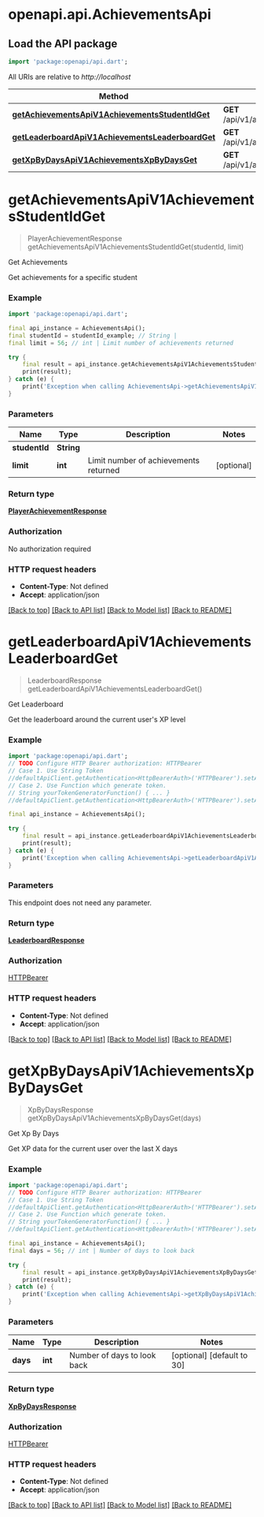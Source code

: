 # openapi.api.AchievementsApi

## Load the API package
```dart
import 'package:openapi/api.dart';
```

All URIs are relative to *http://localhost*

Method | HTTP request | Description
------------- | ------------- | -------------
[**getAchievementsApiV1AchievementsStudentIdGet**](AchievementsApi.md#getachievementsapiv1achievementsstudentidget) | **GET** /api/v1/achievements/{student_id} | Get Achievements
[**getLeaderboardApiV1AchievementsLeaderboardGet**](AchievementsApi.md#getleaderboardapiv1achievementsleaderboardget) | **GET** /api/v1/achievements/leaderboard | Get Leaderboard
[**getXpByDaysApiV1AchievementsXpByDaysGet**](AchievementsApi.md#getxpbydaysapiv1achievementsxpbydaysget) | **GET** /api/v1/achievements/xp_by_days | Get Xp By Days


# **getAchievementsApiV1AchievementsStudentIdGet**
> PlayerAchievementResponse getAchievementsApiV1AchievementsStudentIdGet(studentId, limit)

Get Achievements

Get achievements for a specific student

### Example
```dart
import 'package:openapi/api.dart';

final api_instance = AchievementsApi();
final studentId = studentId_example; // String | 
final limit = 56; // int | Limit number of achievements returned

try {
    final result = api_instance.getAchievementsApiV1AchievementsStudentIdGet(studentId, limit);
    print(result);
} catch (e) {
    print('Exception when calling AchievementsApi->getAchievementsApiV1AchievementsStudentIdGet: $e\n');
}
```

### Parameters

Name | Type | Description  | Notes
------------- | ------------- | ------------- | -------------
 **studentId** | **String**|  | 
 **limit** | **int**| Limit number of achievements returned | [optional] 

### Return type

[**PlayerAchievementResponse**](PlayerAchievementResponse.md)

### Authorization

No authorization required

### HTTP request headers

 - **Content-Type**: Not defined
 - **Accept**: application/json

[[Back to top]](#) [[Back to API list]](../README.md#documentation-for-api-endpoints) [[Back to Model list]](../README.md#documentation-for-models) [[Back to README]](../README.md)

# **getLeaderboardApiV1AchievementsLeaderboardGet**
> LeaderboardResponse getLeaderboardApiV1AchievementsLeaderboardGet()

Get Leaderboard

Get the leaderboard around the current user's XP level

### Example
```dart
import 'package:openapi/api.dart';
// TODO Configure HTTP Bearer authorization: HTTPBearer
// Case 1. Use String Token
//defaultApiClient.getAuthentication<HttpBearerAuth>('HTTPBearer').setAccessToken('YOUR_ACCESS_TOKEN');
// Case 2. Use Function which generate token.
// String yourTokenGeneratorFunction() { ... }
//defaultApiClient.getAuthentication<HttpBearerAuth>('HTTPBearer').setAccessToken(yourTokenGeneratorFunction);

final api_instance = AchievementsApi();

try {
    final result = api_instance.getLeaderboardApiV1AchievementsLeaderboardGet();
    print(result);
} catch (e) {
    print('Exception when calling AchievementsApi->getLeaderboardApiV1AchievementsLeaderboardGet: $e\n');
}
```

### Parameters
This endpoint does not need any parameter.

### Return type

[**LeaderboardResponse**](LeaderboardResponse.md)

### Authorization

[HTTPBearer](../README.md#HTTPBearer)

### HTTP request headers

 - **Content-Type**: Not defined
 - **Accept**: application/json

[[Back to top]](#) [[Back to API list]](../README.md#documentation-for-api-endpoints) [[Back to Model list]](../README.md#documentation-for-models) [[Back to README]](../README.md)

# **getXpByDaysApiV1AchievementsXpByDaysGet**
> XpByDaysResponse getXpByDaysApiV1AchievementsXpByDaysGet(days)

Get Xp By Days

Get XP data for the current user over the last X days

### Example
```dart
import 'package:openapi/api.dart';
// TODO Configure HTTP Bearer authorization: HTTPBearer
// Case 1. Use String Token
//defaultApiClient.getAuthentication<HttpBearerAuth>('HTTPBearer').setAccessToken('YOUR_ACCESS_TOKEN');
// Case 2. Use Function which generate token.
// String yourTokenGeneratorFunction() { ... }
//defaultApiClient.getAuthentication<HttpBearerAuth>('HTTPBearer').setAccessToken(yourTokenGeneratorFunction);

final api_instance = AchievementsApi();
final days = 56; // int | Number of days to look back

try {
    final result = api_instance.getXpByDaysApiV1AchievementsXpByDaysGet(days);
    print(result);
} catch (e) {
    print('Exception when calling AchievementsApi->getXpByDaysApiV1AchievementsXpByDaysGet: $e\n');
}
```

### Parameters

Name | Type | Description  | Notes
------------- | ------------- | ------------- | -------------
 **days** | **int**| Number of days to look back | [optional] [default to 30]

### Return type

[**XpByDaysResponse**](XpByDaysResponse.md)

### Authorization

[HTTPBearer](../README.md#HTTPBearer)

### HTTP request headers

 - **Content-Type**: Not defined
 - **Accept**: application/json

[[Back to top]](#) [[Back to API list]](../README.md#documentation-for-api-endpoints) [[Back to Model list]](../README.md#documentation-for-models) [[Back to README]](../README.md)

